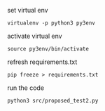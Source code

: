 set virtual env

```virtualenv -p python3 py3env```


activate virtual env

```source py3env/bin/activate```


refresh requirements.txt

```pip freeze > requirements.txt```


run the code


```python3 src/proposed_test2.py```